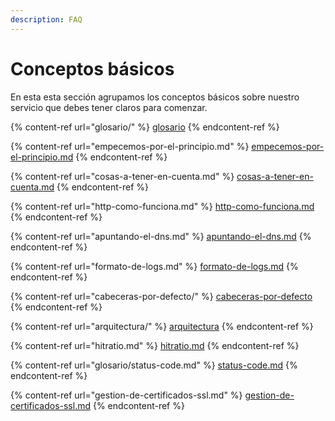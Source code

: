 ```yaml
---
description: FAQ
---
```


# Conceptos básicos

En esta esta sección agrupamos los conceptos básicos sobre nuestro servicio que debes tener claros para comenzar.

{% content-ref url="glosario/" %}
[glosario](glosario/)
{% endcontent-ref %}

{% content-ref url="empecemos-por-el-principio.md" %}
[empecemos-por-el-principio.md](empecemos-por-el-principio.md)
{% endcontent-ref %}

{% content-ref url="cosas-a-tener-en-cuenta.md" %}
[cosas-a-tener-en-cuenta.md](cosas-a-tener-en-cuenta.md)
{% endcontent-ref %}

{% content-ref url="http-como-funciona.md" %}
[http-como-funciona.md](http-como-funciona.md)
{% endcontent-ref %}

{% content-ref url="apuntando-el-dns.md" %}
[apuntando-el-dns.md](apuntando-el-dns.md)
{% endcontent-ref %}

{% content-ref url="formato-de-logs.md" %}
[formato-de-logs.md](formato-de-logs.md)
{% endcontent-ref %}

{% content-ref url="cabeceras-por-defecto/" %}
[cabeceras-por-defecto](cabeceras-por-defecto/)
{% endcontent-ref %}

{% content-ref url="arquitectura/" %}
[arquitectura](arquitectura/)
{% endcontent-ref %}

{% content-ref url="hitratio.md" %}
[hitratio.md](hitratio.md)
{% endcontent-ref %}

{% content-ref url="glosario/status-code.md" %}
[status-code.md](glosario/status-code.md)
{% endcontent-ref %}

{% content-ref url="gestion-de-certificados-ssl.md" %}
[gestion-de-certificados-ssl.md](gestion-de-certificados-ssl.md)
{% endcontent-ref %}

